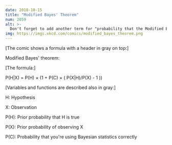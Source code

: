```yaml
---
date: 2018-10-15
title: "Modified Bayes' Theorem"
num: 2059
alt: >-
  Don't forget to add another term for "probability that the Modified Bayes' Theorem is correct."
img: https://imgs.xkcd.com/comics/modified_bayes_theorem.png
---
```

[The comic shows a formula with a header in gray on top:]

Modified Bayes' theorem:

[The formula:]

P(H|X) = P(H) × (1 + P(C) × ( P(X|H)/P(X) - 1 ))

[Variables and functions are described also in gray:]

H: Hypothesis

X: Observation

P(H): Prior probability that H is true

P(X): Prior probability of observing X

P(C): Probability that you're using Bayesian statistics correctly